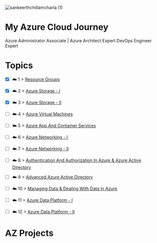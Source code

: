
![sankeerthchillamcharla (1)](https://user-images.githubusercontent.com/46291282/126032021-b51ca2aa-9ca9-4cc7-b80f-5ff3e5c391f0.png)


# My Azure Cloud Journey 
Azure Administrator Associate |   Azure Architect Expert DevOps Engineer Expert 


# Topics 

- [x] ☁️ 1 > [Resource Groups](Resource%20Group/Readme.md)
- [x] ☁️ 2 > [Azure Storage - I](Storage/Readme.md)
- [x] ☁️ 3 > [Azure Storage - II](Storage%20-%20II#readme)
- [ ] ☁️ 4 > [Azure Virtual Machines](Azure%20Virtual%20Machine/Readme.md)
- [ ] ☁️ 5 > [Azure App And Container Services](Azure%20App%20And%20Container%20Services/readme.md)
- [ ] ☁️ 6 > [Azure Networking - I](Azure%20Networking%20-%20I/Readme.md)
- [ ] ☁️ 7 > [Azure Networking - II](Azure%20Networking%20-%20II/Readme.md)
- [ ] ☁️ 8 > [Authentication And Authorization In Azure & Azure Active Directory](#)
- [ ] ☁️ 9 > [Advanced Azure Active Directory](#)
- [ ] ☁️ 10 > [Managing Data & Dealing With Data In Azure](#)
- [ ] ☁️ 11 > [Azure Data Platform - I](#)
- [ ] ☁️ 12 > [Azure Data Platform - II](#)


# AZ Projects 

